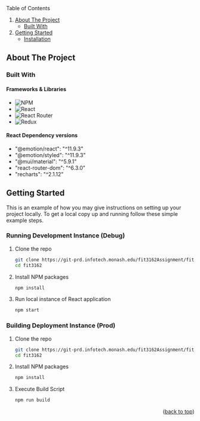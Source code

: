 <summary>Table of Contents</summary>
<ol>
    <li>
        <a href="#about-the-project">About The Project</a>
        <ul>
        <li><a href="#built-with">Built With</a></li>
        </ul>
    </li>
    <li>
        <a href="#getting-started">Getting Started</a>
        <ul>
        <li><a href="#installation">Installation</a></li>
        </ul>
    </li>
</ol>

<!-- ABOUT THE PROJECT -->
## About The Project

### Built With

#### Frameworks & Libraries
* ![NPM]
* ![React]
* ![React Router]
* ![Redux]

#### React Dependency versions
* "@emotion/react": "^11.9.3"
* "@emotion/styled": "^11.9.3"
* "@mui/material": "^5.9.1"
* "react-router-dom": "^6.3.0"
* "recharts": "^2.1.12"

<!-- GETTING STARTED -->
## Getting Started

This is an example of how you may give instructions on setting up your project locally.
To get a local copy up and running follow these simple example steps.

### Running Development Instance (Debug)

1. Clone the repo
   ```sh
   git clone https://git-prd.infotech.monash.edu/fit3162Assignment/fit3162.git
   cd fit3162
   ```
2. Install NPM packages
   ```sh
   npm install
   ```
3. Run local instance of React application
   ```sh
   npm start
   ```

### Building Deployment Instance (Prod)

1. Clone the repo
   ```sh
   git clone https://git-prd.infotech.monash.edu/fit3162Assignment/fit3162.git
   cd fit3162
   ```
2. Install NPM packages
   ```sh
   npm install
   ```
3. Execute Build Script
   ```sh
   npm run build
   ```

<p align="right">(<a href="#top">back to top</a>)</p>

<!-- MARKDOWN LINKS & IMAGES -->

[NPM]: https://img.shields.io/badge/NPM-%23000000.svg?style=for-the-badge&logo=npm&logoColor=white
[React Router]: https://img.shields.io/badge/React_Router-CA4245?style=for-the-badge&logo=react-router&logoColor=white
[Docker]: https://img.shields.io/badge/docker-%230db7ed.svg?style=for-the-badge&logo=docker&logoColor=white
[Redux]: https://img.shields.io/badge/redux-%23593d88.svg?style=for-the-badge&logo=redux&logoColor=white
[React]: https://img.shields.io/badge/React-20232A?style=for-the-badge&logo=react&logoColor=61DAFB